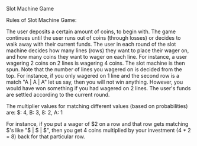 Slot Machine Game

Rules of Slot Machine Game:

The user deposits a certain amount of coins, to begin with. The game continues until the user runs out of coins (through losses) or decides to walk away with their current funds. The user in each round of the slot machine decides how many lines (rows) they want to place their wager on, and how many coins they want to wager on each line. For instance, a user wagering 2 coins on 2 lines is wagering 4 coins. The slot machine is then spun. Note that the number of lines you wagered on is decided from the top. For instance, if you only wagered on 1 line and the second row is a match "A | A | A" let us say, then you will not win anything. However, you would have won something if you had wagered on 2 lines. The user's funds are settled according to the current round.

The multiplier values for matching different values (based on probabilities) are:
    \$: 4, 
    B: 3,
    8: 2,
    A: 1

For instance, if you put a wager of \$2 on a row and that row gets matching \$'s like "\$ | \$ | \$", then you get 4 coins multiplied by your investment (4 * 2 = 8) back for that particular row.
